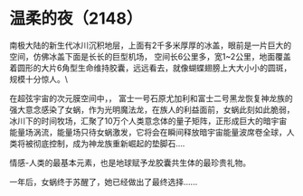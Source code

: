 # 温柔的夜（2148）

南极大陆的新生代冰川沉积地层，上面有2千多米厚厚的冰盖，眼前是一片巨大的空间，仿佛冰盖下面是长长的巨型机场， 空间长6公里多，宽1\~2公里，地面覆盖着圆形的大片6角型生命维持胶囊，远远看去，就像蝴蝶翅膀上大大小小的圆斑，规模十分惊人。\


在超弦宇宙的次元膜空间中，， 富士一号石原尤加利和富士二号黑龙恢复神龙族的强大意念感染了女蜗，作为光明魔法龙，在族人的利益面前，女蜗此刻如此脆弱，冰川下的时间牧场，汇聚了10万个人类意念体的量子矩阵，正形成巨大的暗宇宙能量场涡流，能量场只待女蜗激发，它将会在瞬间释放暗宇宙能量波席卷全球，人类将被彻底控制，成为神龙族重新崛起的垫脚石....



情感-人类的最基本元素，也是地球赋予龙胶囊共生体的最珍贵礼物。



一年后，女蜗终于苏醒了，她已经做出了最终选择......
